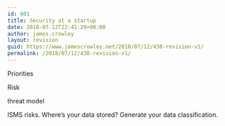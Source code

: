 ```yaml
---
id: 601
title: Security at a startup
date: 2018-07-12T22:41:29+00:00
author: james.crowley
layout: revision
guid: https://www.jamescrowley.net/2018/07/12/430-revision-v1/
permalink: /2018/07/12/430-revision-v1/
---
```

Priorities

Risk

threat model

ISMS risks. Where&#8217;s your data stored? Generate your data classification.